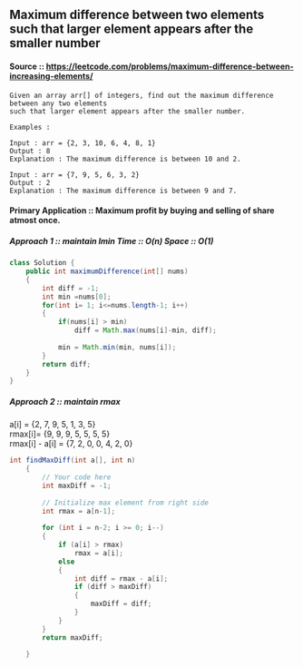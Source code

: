## Maximum difference between two elements such that larger element appears after the smaller number
#### Source :: https://leetcode.com/problems/maximum-difference-between-increasing-elements/

```
Given an array arr[] of integers, find out the maximum difference between any two elements 
such that larger element appears after the smaller number. 

Examples : 

Input : arr = {2, 3, 10, 6, 4, 8, 1}
Output : 8
Explanation : The maximum difference is between 10 and 2.

Input : arr = {7, 9, 5, 6, 3, 2}
Output : 2
Explanation : The maximum difference is between 9 and 7.
```

#### Primary Application :: Maximum profit by buying and selling of share atmost once.


##### Approach 1  :: maintain lmin   Time :: O(n) Space :: O(1)

```java
class Solution {
    public int maximumDifference(int[] nums)
    {
        int diff = -1;
        int min =nums[0];
        for(int i= 1; i<=nums.length-1; i++)
        {
            if(nums[i] > min)
                diff = Math.max(nums[i]-min, diff);
            
            min = Math.min(min, nums[i]);
        }
        return diff;
    }
}
```



##### Approach 2  :: maintain rmax

a[i] =            {2, 7, 9, 5, 1, 3, 5}  
rmax[i]=          {9, 9, 9, 5, 5, 5, 5}  
rmax[i] - a[i] =  {7, 2, 0, 0, 4, 2, 0}  

```java
int findMaxDiff(int a[], int n)
    {
	    // Your code here	
	    int maxDiff = -1;
     
        // Initialize max element from right side
        int rmax = a[n-1];
     
        for (int i = n-2; i >= 0; i--)
        {
            if (a[i] > rmax)
                rmax = a[i];
            else
            {
                int diff = rmax - a[i];
                if (diff > maxDiff)
                {
                    maxDiff = diff;
                }
            }
        }
        return maxDiff;
	    
    }
```
